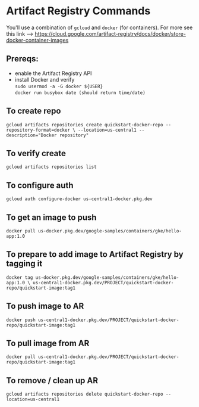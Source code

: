# Artifact Registry Commands

You'll use a combination of `gcloud` and `docker` (for containers).  For more see this link --> https://cloud.google.com/artifact-registry/docs/docker/store-docker-container-images

## Prereqs: 
- enable the Artifact Registry API 
- install Docker and verify  
`sudo usermod -a -G docker ${USER}`  
`docker run busybox date (should return time/date)`

## To create repo
`gcloud artifacts repositories create quickstart-docker-repo --repository-format=docker \
--location=us-central1 --description="Docker repository"`

## To verify create
`gcloud artifacts repositories list`

## To configure auth
`gcloud auth configure-docker us-central1-docker.pkg.dev`

## To get an image to push
`docker pull us-docker.pkg.dev/google-samples/containers/gke/hello-app:1.0`

## To prepare to add image to Artifact Registry by tagging it
`docker tag us-docker.pkg.dev/google-samples/containers/gke/hello-app:1.0 \
us-central1-docker.pkg.dev/PROJECT/quickstart-docker-repo/quickstart-image:tag1`

## To push image to AR
`docker push us-central1-docker.pkg.dev/PROJECT/quickstart-docker-repo/quickstart-image:tag1`

## To pull image from AR
`docker pull us-central1-docker.pkg.dev/PROJECT/quickstart-docker-repo/quickstart-image:tag1`

## To remove / clean up AR
`gcloud artifacts repositories delete quickstart-docker-repo --location=us-central1`
